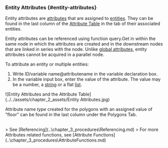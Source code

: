 ### Entity Attributes {#entity-attributes}

Entity attributes are [attributes](Attributes.md) that are assigned to [entities](Entities.md). They can be found in the last column of the [Attribute Table](..\chapter_1_mobius_interface\attribute_table.md) in the tab of their associated entities. 

Entity attributes can be referenced using function query.Get in within the same node in which the attributes are created and in the downstream nodes that are linked in series with the node. Unlike [global attributes](Global_Attributes.md), entity attributes cannot be acquired in a parallel node. 

To attribute an entity or multiple entities:

1.  Write ID/variable name@attributename in the variable declaration box.
2.  In the variable input box, enter the value of the attribute. The value may be a number, a [string](..\chapter_3_procedures\Strings.md) or a flat [list](..\chapter_3_procedures\List_Depth.md).


![Entity Attributes and the Attribute Table](../../assets/chapter_2_assets/Entity Attributes.jpg)

Attribute name _type_ created for the polygons with an assigned value of "floor" can be found in the last column under the Polygons Tab.

<br>
> See [Referencing](..\chapter_3_procedures\Referencing.md)
> For more Attributes related functions, see [Attribute Functions](..\chapter_3_procedures\AttributeFunctions.md)
